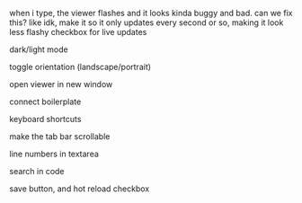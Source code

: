 when i type, the viewer flashes and it looks kinda buggy and bad. can we fix this? like idk, make it so it only updates every second or so, making it look less flashy
checkbox for live updates

dark/light mode

toggle orientation (landscape/portrait)

open viewer in new window

connect boilerplate

keyboard shortcuts

make the tab bar scrollable

line numbers in textarea

search in code

save button, and hot reload checkbox